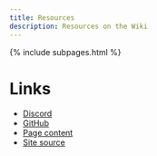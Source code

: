 ```yaml
---
title: Resources
description: Resources on the Wiki
---
```

{% include subpages.html %}

# Links
- [Discord](https://discord.gg/FcTFg2E)
- [GitHub](https://github.com/TechMCDocs)
- [Page content](https://github.com/TechMCDocs/pages)
- [Site source](https://github.com/TechMCDocs/TechMCDocs.github.io)